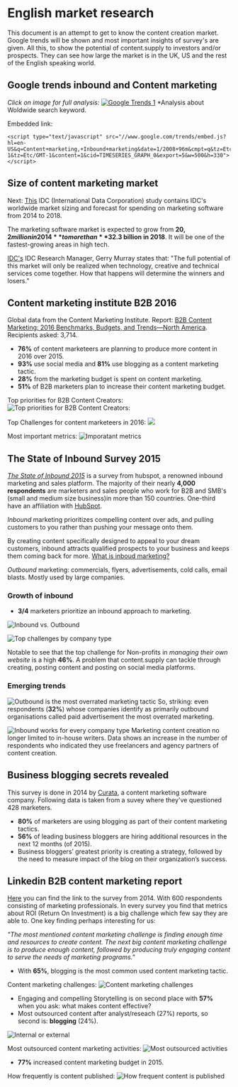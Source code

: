 # English market research
This document is an attempt to get to know the content creation market. Google trends will be shown and most important insights of survey's are given. All this, to show the potential of content.supply to investors and/or prospects. They can see how large the market is in the UK, US and the rest of the English speaking world. 

## Google trends inbound and Content marketing 
_Click on image for full analysis:_
[![Google Trends 1](google-trends-1.png)](https://www.google.com/trends/explore#q=Content%20marketing%2C%20Inbound%20marketing&date=1%2F2008%2096m&cmpt=q&tz=Etc%2FGMT-1)
*Analysis about Woldwide search keyword.

Embedded link:
	
	<script type="text/javascript" src="//www.google.com/trends/embed.js?hl=en-US&q=Content+marketing,+Inbound+marketing&date=1/2008+96m&cmpt=q&tz=Etc/GMT-1&tz=Etc/GMT-1&content=1&cid=TIMESERIES_GRAPH_0&export=5&w=500&h=330"></script>

## Size of content marketing market
Next: [This](http://www.idc.com/getdoc.jsp?containerId=251902) IDC (International Data Corporation) study contains IDC's worldwide market sizing and forecast for spending on marketing software from 2014 to 2018.

The marketing software market is expected to grow from **$20,2 million in 2014** to more than **$32.3 billion in 2018**. It will be one of the fastest-growing areas in high tech. 

[IDC's](http://www.idc.com/getdoc.jsp?containerId=prUS25209414) IDC Research Manager, Gerry Murray states that: "The full potential of this market will only be realized when technology, creative and technical services come together. How that happens will determine the winners and losers."

## Content marketing institute B2B 2016
Global data from the Content Marketing Institute. Report: [B2B Content Marketing: 2016 Benchmarks, Budgets, and Trends—North America](http://contentmarketinginstitute.com/wp-content/uploads/2015/09/2016_B2B_Report_Final.pdf). Recipients asked: 3,714. 

* **76%** of content marketeers are planning to produce more content in 2016 over 2015.
* **93%**  use social media and **81%** use blogging as a content marketing tactic.
* **28%** from the marketing budget is spent on content marketing.
* **51%** of B2B marketers plan to increase their content marketing budget.

Top priorities for B2B Content Creators: 
![Top priorities for B2B Content Creators:](top-priorities-2016.png) 

Top Challenges for content marketeers in 2016:
![](top-challenges-2016.png)

Most important metrics:
![Imporatant metrics](important-metrics.png)

 
## The State of Inbound Survey 2015
[_The State of Inbound 2015_](inbound-report-2015.pdf) is a survey from hubspot, a renowned inbound marketing and sales platform. The majority of their nearly **4,000 respondents** are marketers and sales people who work for B2B and SMB's (small and medium size business)in more than 150 countries. One-third have an affiliation with [HubSpot](http://www.hubspot.com/). 

_Inbound_ marketing prioritizes compelling content over ads, and pulling customers to you rather than pushing your message onto them.  

By creating content specifically designed to appeal to your dream customers, inbound attracts qualified prospects to your business and keeps them coming back for more. [What is inboud marketing?](http://www.hubspot.com/inbound-marketing)

_Outbound_ marketing: commercials, flyers, advertisements, cold calls, email blasts. Mostly used by large companies.  
  
### Growth of inbound

* **3/4** marketers prioritize an inbound approach to marketing.

![Inbound vs. Outbound](inbound-vs-outbound-graph.png)

![Top challenges by company type](top-challenges-by-company-type-graph.png)  

Notable to see that the top challenge for Non-profits in _managing their own website_ is a high **46%**. A problem that content.supply can tackle through creating, posting content and posting on social media platforms. 

### Emerging trends
![Outbound is the most overrated marketing tactic](outbound-overrated-marketing-tactic.png)
So, striking: even respondents (**32%**) whose companies identify as primarily outbound organisations called paid advertisement the most overrated marketing. 

![Inbound works for every company type](inbound-works.png)
Marketing content creation no longer limited to in-house writers. Data shows an increase in the number of respondents who indicated they use freelancers and agency partners of content creation.

## Business blogging secrets revealed
This survey is done in 2014 by [Curata](http://www.curata.com/), a content marketing software company. Following data is taken from a suvey where they've questioned 428 marketers.

* **80%** of marketers are using blogging as part of their content marketing tactics.
* **56%** of leading business bloggers are hiring additional resources in the next 12 months (of 2015).
* Business bloggers’ greatest priority is creating a strategy, followed by the need to measure impact of the blog on their organization’s success.

## Linkedin B2B content marketing report
[Here](http://www.slideshare.net/hschulze/b2b-content-marketing-report-40688285) you can find the link to the survey from 2014. With 600 respondents consisting of marketing professionals. In every survey you find that metrics about ROI (Return On Investment) is a big challenge which few say they are able to. One key finding perhaps interesting for us: 

_"The most mentioned content marketing challenge is finding enough time and resources to create content. The next big content marketing challenge is to produce enough content, followed by producing truly engaging content to serve the needs of marketing programs."_  

* With **65%**, blogging is the most common used content marketing tactic.

Content marketing challenges:
![Content marketing challenges](marketing-challenges.png) 

* Engaging and compelling Storytelling is on second place with **57%** when you ask: what makes content effective?
*  Most outsourced content after analyst/reseach (27%) reports, so second is: **blogging** (24%). 

![Internal or external](internal-or-external.png) 

Most outsourced content marketing activities:
![Most outsourced activities](most-outsourced-activities.png)

* **77%** increased content marketing budget in 2015.

How frequently is content published:
![How frequent content is published](how-frequent-content-is-published.png)
 
 

